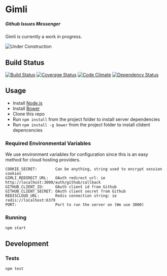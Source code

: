 # Gimli
##### Github Issues Messenger

Gimli is currently a work in progress.

![Under Construction](http://png-3.findicons.com/files/icons/990/vistaico_toolbar/256/under_construction.png)

## Build Status

[![Build Status](https://travis-ci.org/legitco/gimli.svg?branch=master)](https://travis-ci.org/legitco/gimli)
[![Coverage Status](https://coveralls.io/repos/legitco/gimli/badge.png)](https://coveralls.io/r/legitco/gimli)
[![Code Climate](https://codeclimate.com/github/legitco/gimli.png)](https://codeclimate.com/github/legitco/gimli)
[![Dependency Status](https://david-dm.org/legitco/gimli.svg)](https://david-dm.org/legitco/gimli)

## Usage

* Install [Node.js](http://nodejs.org/)
* Install [Bower](http://bower.io/)
* Clone this repo
* Run `npm install` from the project folder to install server dependencies
* Run `npm install -g bower` from the project folder to install clident depencencies

### Required Environmental Variables

We use environment variables for configuration since this is an easy method for
cloud hosting providers.

    COOKIE_SECRET:        Can be anything, string used to encrypt session cookies
    GIMLI_REDIRECT_URL:   OAuth redirect url: ie http://localhost:3000/auth/github/callback
    GITHUB_CLIENT_ID:     OAuth client id from Github
    GITHUB_CLIENT_SECRET: OAuth client secret from Github
    REDISCLOUD_URL:       Redis connection string: ie redis://localhost:6379
    PORT:                 Port to run the server on (We use 3000)

### Running

    npm start

## Development

### Tests

    npm test
